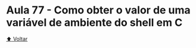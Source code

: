 # Aula 77 - Como obter o valor de uma variável de ambiente do shell em C

[:arrow_up: Voltar](https://github.com/Geofisicando/C-orientado-a-testes#%C3%ADndice)

